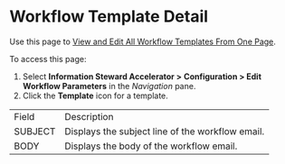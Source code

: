 # Workflow Template Detail

<div class="use">

Use this page to [View and Edit All Workflow Templates From One
Page](../Use_Cases/View_and_Edit_All_Workflow_Templates_From_One_Page.htm).

</div>

To access this page:

1.  Select **Information Steward Accelerator \>**
    <span style="font-weight: bold;">Configuration \> Edit Workflow
    Parameters</span><span> in the *Navigation* pane.</span>
2.  Click the <span style="font-weight: bold;">Template</span> icon for
    a template.

|         |                                                  |
| ------- | ------------------------------------------------ |
| Field   | Description                                      |
| SUBJECT | Displays the subject line of the workflow email. |
| BODY    | Displays the body of the workflow email.         |
